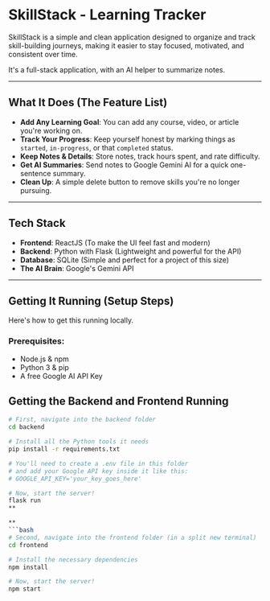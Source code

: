 # SkillStack - Learning Tracker

SkillStack is a simple and clean application designed to organize and track skill-building journeys, making it easier to stay focused, motivated, and consistent over time.

It's a full-stack application, with an AI helper to summarize notes.

---

## What It Does (The Feature List)

* **Add Any Learning Goal**: You can add any course, video, or article you're working on.
* **Track Your Progress**: Keep yourself honest by marking things as `started`, `in-progress`, or that `completed` status.
* **Keep Notes & Details**: Store notes, track hours spent, and rate difficulty.
* **Get AI Summaries**: Send notes to Google Gemini AI for a quick one-sentence summary.
* **Clean Up**: A simple delete button to remove skills you're no longer pursuing.

---

## Tech Stack

* **Frontend**: ReactJS (To make the UI feel fast and modern)
* **Backend**: Python with Flask (Lightweight and powerful for the API)
* **Database**: SQLite (Simple and perfect for a project of this size)
* **The AI Brain**: Google's Gemini API

---

## Getting It Running (Setup Steps)

Here's how to get this running locally.

### Prerequisites:
* Node.js & npm
* Python 3 & pip
* A free Google AI API Key

## Getting the Backend and Frontend Running
```bash
# First, navigate into the backend folder
cd backend

# Install all the Python tools it needs
pip install -r requirements.txt

# You'll need to create a .env file in this folder
# and add your Google API key inside it like this:
# GOOGLE_API_KEY='your_key_goes_here'

# Now, start the server!
flask run
**

**
```bash
# Second, navigate into the frontend folder (in a split new terminal)
cd frontend

# Install the necessary dependencies
npm install

# Now, start the server!
npm start
